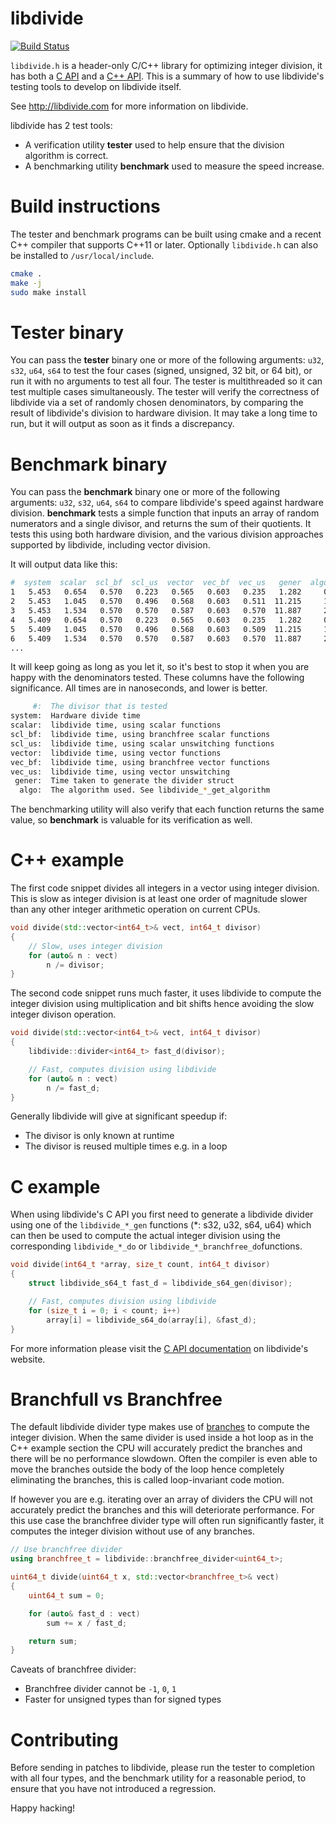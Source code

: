 # libdivide
[![Build Status](https://ci.appveyor.com/api/projects/status/github/ridiculousfish/libdivide?branch=master&svg=true)](https://ci.appveyor.com/project/kimwalisch/libdivide)

```libdivide.h```  is a header-only C/C++ library for optimizing integer division,
it has both a [C API](http://libdivide.com/documentation.html#c_api) and a
[C++ API](http://libdivide.com/documentation.html#cpp_api). This is a summary of
how to use libdivide's testing tools to develop on libdivide itself.

See http://libdivide.com for more information on libdivide.

libdivide has 2 test tools:

* A verification utility **tester** used to help ensure that the division algorithm is correct.
* A benchmarking utility **benchmark** used to measure the speed increase.

# Build instructions

The tester and benchmark programs can be built using cmake and a recent C++ compiler
that supports C++11 or later. Optionally ```libdivide.h``` can also be installed to
```/usr/local/include```.

```bash
cmake .
make -j
sudo make install
```

# Tester binary

You can pass the **tester** binary one or more of the following arguments: ```u32```,
```s32```, ```u64```, ```s64``` to test the four cases (signed, unsigned, 32 bit, or 64 bit), or
run it with no arguments to test all four. The tester is multithreaded so it can test multiple
cases simultaneously. The tester will verify the correctness of libdivide via a set of randomly
chosen denominators, by comparing the result of libdivide's division to hardware division. It
may take a long time to run, but it will output as soon as it finds a discrepancy.

# Benchmark binary

You can pass the **benchmark** binary one or more of the following arguments: ```u32```,
```s32```, ```u64```, ```s64``` to compare libdivide's speed against hardware division.
**benchmark** tests a simple function that inputs an array of random numerators and a single
divisor, and returns the sum of their quotients.  It tests this using both hardware division, and
the various division approaches supported by libdivide, including vector division.

It will output data like this:

```bash
#  system  scalar  scl_bf  scl_us  vector  vec_bf  vec_us   gener  algo
1   5.453   0.654   0.570   0.223   0.565   0.603   0.235   1.282     0
2   5.453   1.045   0.570   0.496   0.568   0.603   0.511  11.215     1
3   5.453   1.534   0.570   0.570   0.587   0.603   0.570  11.887     2
4   5.409   0.654   0.570   0.223   0.565   0.603   0.235   1.282     0
5   5.409   1.045   0.570   0.496   0.568   0.603   0.509  11.215     1
6   5.409   1.534   0.570   0.570   0.587   0.603   0.570  11.887     2
...
```

It will keep going as long as you let it, so it's best to stop it when you are happy with the
denominators tested.  These columns have the following significance.  All times are in
nanoseconds, and lower is better.

```bash
     #:  The divisor that is tested
system:  Hardware divide time
scalar:  libdivide time, using scalar functions
scl_bf:  libdivide time, using branchfree scalar functions
scl_us:  libdivide time, using scalar unswitching functions
vector:  libdivide time, using vector functions
vec_bf:  libdivide time, using branchfree vector functions
vec_us:  libdivide time, using vector unswitching
 gener:  Time taken to generate the divider struct
  algo:  The algorithm used. See libdivide_*_get_algorithm
```

The benchmarking utility will also verify that each function returns the same value,
so **benchmark** is valuable for its verification as well.

# C++ example

The first code snippet divides all integers in a vector using integer division. This is slow as
integer division is at least one order of magnitude slower than any other integer arithmetic
operation on current CPUs.

```C++
void divide(std::vector<int64_t>& vect, int64_t divisor)
{
    // Slow, uses integer division
    for (auto& n : vect)
        n /= divisor;
}
```

The second code snippet runs much faster, it uses libdivide to compute the integer division
using multiplication and bit shifts hence avoiding the slow integer divison operation.

```C++
void divide(std::vector<int64_t>& vect, int64_t divisor)
{
    libdivide::divider<int64_t> fast_d(divisor);

    // Fast, computes division using libdivide
    for (auto& n : vect)
        n /= fast_d;
}
```

Generally libdivide will give at significant speedup if:

* The divisor is only known at runtime
* The divisor is reused multiple times e.g. in a loop

# C example

When using libdivide's C API you first need to generate a libdivide divider using
one of the ```libdivide_*_gen``` functions (*:&nbsp;s32,&nbsp;u32,&nbsp;s64,&nbsp;u64)
which can then be used to compute the actual integer division using the
corresponding ```libdivide_*_do``` or ```libdivide_*_branchfree_do```functions.

```C
void divide(int64_t *array, size_t count, int64_t divisor)
{
    struct libdivide_s64_t fast_d = libdivide_s64_gen(divisor);

    // Fast, computes division using libdivide
    for (size_t i = 0; i < count; i++)
        array[i] = libdivide_s64_do(array[i], &fast_d);
}
```

For more information please visit the [C API documentation](http://libdivide.com/documentation.html#c_api) on libdivide's website.

# Branchfull vs Branchfree

The default libdivide divider type makes use of
[branches](https://en.wikipedia.org/wiki/Branch_(computer_science)) to compute the integer
division. When the same divider is used inside a hot loop as in the C++ example section the
CPU will accurately predict the branches and there will be no performance slowdown. Often
the compiler is even able to move the branches outside the body of the loop hence
completely eliminating the branches, this is called loop-invariant code motion.

If however you are e.g. iterating over an array of dividers the CPU will not accurately predict
the branches and this will deteriorate performance. For this use case the branchfree divider
type will often run significantly faster, it computes the integer division without use of any
branches.

```C++
// Use branchfree divider
using branchfree_t = libdivide::branchfree_divider<uint64_t>;

uint64_t divide(uint64_t x, std::vector<branchfree_t>& vect)
{
    uint64_t sum = 0;

    for (auto& fast_d : vect)
        sum += x / fast_d;

    return sum;
}
```

Caveats of branchfree divider:

* Branchfree divider cannot be ```-1```, ```0```, ```1```
* Faster for unsigned types than for signed types

# Contributing

Before sending in patches to libdivide, please run the tester to completion with all four types,
and the benchmark utility for a reasonable period, to ensure that you have not introduced a
regression.

Happy hacking!
